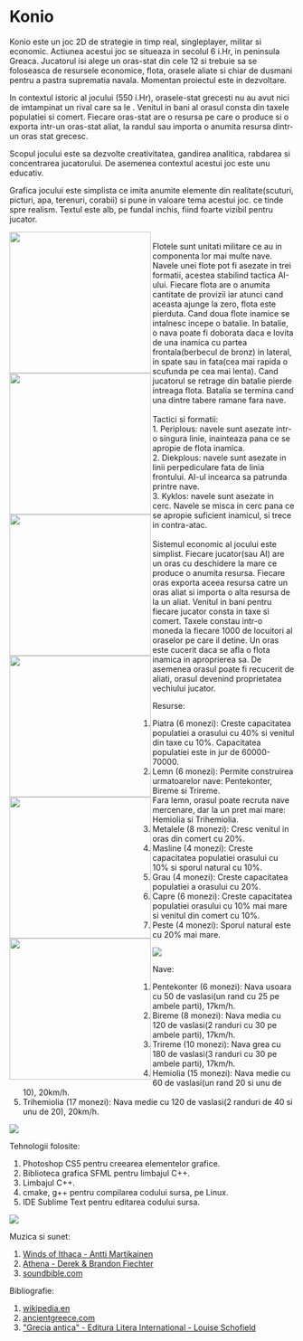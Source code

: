 # Konio

Konio este un joc 2D de strategie in timp real, singleplayer, militar si economic. Actiunea acestui joc se situeaza in secolul 6 i.Hr, in peninsula Greaca. Jucatorul isi alege un oras-stat din cele 12 si trebuie sa se foloseasca de resursele economice, flota, orasele aliate si chiar de dusmani pentru a pastra suprematia navala. Momentan proiectul este in dezvoltare.<br/>

In contextul istoric al jocului (550 i.Hr), orasele-stat grecesti nu au avut nici de imtampinat un rival care sa le . Venitul in bani al orasul consta din taxele populatiei si comert. Fiecare oras-stat are o resursa pe care o produce si o exporta intr-un oras-stat aliat, la randul sau importa o anumita resursa dintr-un oras stat grecesc.<br/>

Scopul jocului este sa dezvolte creativitatea, gandirea analitica, rabdarea si concentrarea jucatorului. De asemenea contextul acestui joc este unu educativ.<br/>

Grafica jocului este simplista ce imita anumite elemente din realitate(scuturi, picturi, apa, terenuri, corabii) si pune in valoare tema acestui joc. ce tinde spre realism. Textul este alb, pe fundal inchis, fiind foarte vizibil pentru jucator.<br/>

<img height=250 align=left src='https://raw.githubusercontent.com/BalescuOvidiu/Konio/master/Gallery/0.png'/>
<img height=250 align=left src='https://raw.githubusercontent.com/BalescuOvidiu/Konio/master/Gallery/1.png'/>
<br/>
Flotele sunt unitati militare ce au in componenta lor mai multe nave. Navele unei flote pot fi asezate in trei formatii, acestea stabilind tactica AI-ului. Fiecare flota are o anumita cantitate de provizii iar atunci cand aceasta ajunge la zero, flota este pierduta. Cand doua flote inamice se intalnesc incepe o batalie. In batalie, o nava poate fi doborata daca e lovita de una inamica cu partea frontala(berbecul de bronz) in lateral, in spate sau in fata(cea mai rapida o scufunda pe cea mai lenta). Cand jucatorul se retrage din batalie pierde intreaga flota. Batalia se termina cand una dintre tabere ramane fara nave.<br/>

<img height=250 align=left src='https://raw.githubusercontent.com/BalescuOvidiu/Konio/master/Gallery/7.png'/>
<img height=250 align=left src='https://raw.githubusercontent.com/BalescuOvidiu/Konio/master/Gallery/8.png'/>
<br/>
Tactici si formatii:<br/>
1. Periplous: navele sunt asezate intr-o singura linie, inainteaza pana ce se apropie de flota inamica.<br/>
2. Diekplous: navele sunt asezate in linii perpediculare fata de linia frontului. AI-ul  incearca sa patrunda printre nave.<br/>
3. Kyklos: navele sunt asezate in cerc. Navele se misca in cerc pana ce se apropie suficient inamicul, si trece in contra-atac.<br/>

<img height=250 align=left src='https://raw.githubusercontent.com/BalescuOvidiu/Konio/master/Gallery/10.png'/>
<img height=250 align=left src='https://raw.githubusercontent.com/BalescuOvidiu/Konio/master/Gallery/11.png'/>
<br/>
Sistemul economic al jocului este simplist. Fiecare jucator(sau AI) are un oras cu deschidere la mare ce produce o anumita resursa. Fiecare oras exporta aceea resursa catre un oras aliat si importa o alta resursa de la un aliat. Venitul in bani pentru fiecare jucator consta in taxe si comert. Taxele constau intr-o moneda la fiecare 1000 de locuitori al oraselor pe care il detine. Un oras este cucerit daca se afla o flota inamica in aproprierea sa. De asemenea orasul poate fi recucerit de aliati, orasul devenind proprietatea vechiului jucator.<br/>

Resurse:<br/>
1. Piatra (6 monezi): Creste capacitatea populatiei a orasului cu 40% si venitul din taxe cu 10%. Capacitatea populatiei este in jur de 60000-70000.<br/>
2. Lemn (6 monezi): Permite construirea urmatoarelor nave: Pentekonter, Bireme si Trireme.<br/>
   Fara lemn, orasul poate recruta nave mercenare, dar la un pret mai mare: Hemiolia si Trihemiolia.<br/>
3. Metalele (8 monezi): Cresc venitul in oras din comert cu 20%.<br/>
4. Masline (4 monezi): Creste capacitatea populatiei orasului cu 10% si sporul natural cu 10%.<br/>
5. Grau (4 monezi): Creste capacitatea populatiei a orasului cu 20%.<br/>
6. Capre (6 monezi): Creste capacitatea populatiei orasului cu 10% mai mare si venitul din comert cu 10%.<br>
7. Peste (4 monezi): Sporul natural este cu 20% mai mare.<br/>

<img src='https://raw.githubusercontent.com/BalescuOvidiu/Konio/master/Gallery/5.png'/>

Nave:<br/>
1. Pentekonter (6 monezi): Nava usoara cu 50 de vaslasi(un rand cu 25 pe ambele parti), 17km/h.<br/>
2. Bireme (8 monezi): Nava media cu 120 de vaslasi(2 randuri cu 30 pe ambele parti), 17km/h.<br/>
3. Trireme (10 monezi): Nava grea cu 180 de vaslasi(3 randuri cu 30 pe ambele parti), 17km/h.<br/>
4. Hemiolia (15 monezi): Nava medie cu 60 de vaslasi(un rand 20 si unu de 10), 20km/h.<br/>
5. Trihemiolia (17 monezi): Nava medie cu 120 de vaslasi(2 randuri de 40 si unu de 20), 20km/h.<br/>

<img src='https://raw.githubusercontent.com/BalescuOvidiu/Konio/master/Gallery/4.png'/>

Tehnologii folosite:<br/>
1. Photoshop CS5 pentru creearea elementelor grafice.<br/>
2. Biblioteca grafica SFML pentru limbajul C++.<br/>
3. Limbajul C++.<br/>
4. cmake, g++ pentru compilarea codului sursa, pe Linux.<br/>
5. IDE Sublime Text pentru editarea codului sursa.<br/>

<img src='https://raw.githubusercontent.com/BalescuOvidiu/Konio/master/Gallery/2.png'/>

Muzica si sunet:<br/>
1. <a href='https://www.youtube.com/watch?v=Eh51m6glEHo'>Winds of Ithaca - Antti Martikainen</a><br/>
2. <a href='https://www.youtube.com/watch?v=L-xEJxmxY_w'>Athena - Derek & Brandon Fiechter</a><br/>
3. <a href='www.soundbible.com'>soundbible.com</a><br/>

Bibliografie:<br/>
1. <a href='www.wikipedia.en'>wikipedia.en</a><br/>
2. <a href='www.ancientgreece.com'>ancientgreece.com</a><br/>
3. <a href='http://www.piticipecreier.ro/carte/52338-Grecia-antica.html'>"Grecia antica" - Editura Litera International - Louise Schofield</a><br/>
